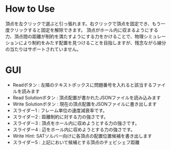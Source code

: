 # How to Use

頂点を左クリックで選ぶと引っ張れます。右クリックで頂点を固定でき、もう一度クリックすると固定を解除できます。
頂点がホール内に収まるようにする力、頂点間の距離が制約を満たすようにする力をかけることで、物理シミュレーションにより制約をみたす配置を見つけることを目指しますが、残念ながら線分の当たりはサポートされていません。

# GUI

* Readボタン : 左隣のテキストボックスに問題番号を入れると該当するファイルを読みます
* Read Solutionボタン : 頂点配置が書かれたJSONファイルを読み込みます
* Write Solutionボタン : 現在の頂点配置をJSONファイルに書き出します
* スライダー1 : フレーム単位の速度減衰率です。
* スライダー2 : 距離制約に対する力の強さです。
* スライダー3 : 頂点をホール内に収めようとする力の強さです。
* スライダー4 : 辺をホール内に収めようとする力の強さです。
* Write Hint: SATソルバー向けに各頂点の配置位置候補を書き出します
* スライダー5 : 上記において候補とする頂点のチェビシェフ距離